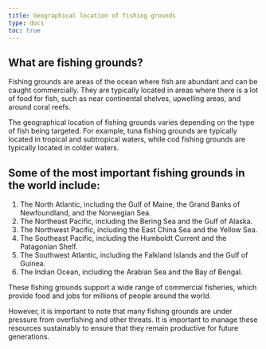 ```yaml
---
title: Geographical location of fishing grounds
type: docs
toc: true
---
```


## What are fishing grounds?

Fishing grounds are areas of the ocean where fish are abundant and can be caught commercially. They are typically located in areas where there is a lot of food for fish, such as near continental shelves, upwelling areas, and around coral reefs.

The geographical location of fishing grounds varies depending on the type of fish being targeted. For example, tuna fishing grounds are typically located in tropical and subtropical waters, while cod fishing grounds are typically located in colder waters.

## Some of the most important fishing grounds in the world include:

1. The North Atlantic, including the Gulf of Maine, the Grand Banks of Newfoundland, and the Norwegian Sea.
2. The Northeast Pacific, including the Bering Sea and the Gulf of Alaska.
3. The Northwest Pacific, including the East China Sea and the Yellow Sea.
4. The Southeast Pacific, including the Humboldt Current and the Patagonian Shelf.
5. The Southwest Atlantic, including the Falkland Islands and the Gulf of Guinea.
6. The Indian Ocean, including the Arabian Sea and the Bay of Bengal.

These fishing grounds support a wide range of commercial fisheries, which provide food and jobs for millions of people around the world.

However, it is important to note that many fishing grounds are under pressure from overfishing and other threats. It is important to manage these resources sustainably to ensure that they remain productive for future generations.


